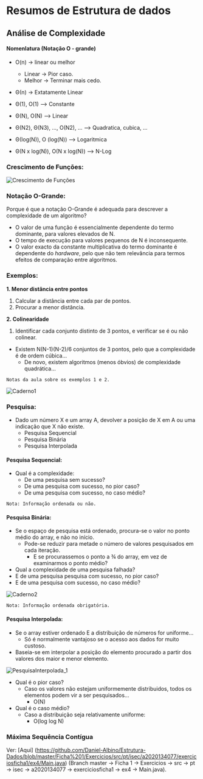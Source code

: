 # Resumos de Estrutura de dados

## Análise de Complexidade

#### **Nomenlatura (Notação O - grande)**

- O(n) -> linear ou melhor
    - Linear -> Pior caso.
    - Melhor -> Terminar mais cedo.

- Θ(n) -> Extatamente Linear

- Θ(1), O(1) –> Constante
- Θ(N), O(N) –> Linear
- Θ(N2), Θ(N3), …, O(N2), … –> Quadratica, cubica, …
- Θ(log(N)), O (log(N)) –> Logaritmica
- Θ(N x log(N)), O(N x log(N)) –> N-Log

### **Crescimento de Funções:**
![Crescimento de Funções](https://user-images.githubusercontent.com/84712694/194765155-65c8c00d-9061-45a2-a72b-eb3d9a13c267.png)


### **Notação O-Grande:**

Porque é que a notação O-Grande é adequada para descrever a complexidade de um algoritmo?

- O valor de uma função é essencialmente dependente do termo dominante, para valores elevados de N.
- O tempo de execução para valores pequenos de N é inconsequente.
- O valor exacto da constante multiplicativa do termo dominante é dependente do *hardware*, pelo que não tem relevância para termos efeitos de comparação entre algoritmos.

### **Exemplos:**

**1. Menor distância entre pontos**
1. Calcular a distância entre cada par de pontos.
2. Procurar a menor distância.

**2. Colinearidade**
1. Identificar cada conjunto distinto de 3 pontos, e verificar se é ou não colinear.
- Existem N(N-1)(N-2)/6 conjuntos de 3 pontos, pelo que a complexidade é de ordem cúbica…
    - De novo, existem algoritmos (menos óbvios) de complexidade quadrática…

````
Notas da aula sobre os exemplos 1 e 2.
````
![Caderno1](https://user-images.githubusercontent.com/84712694/194766091-7cd8d10f-5946-4a2e-aa1b-18992c124894.jpg)


### **Pesquisa:**

- Dado um número X e um array A, devolver a posição de X em A ou uma indicação que X não existe.
    - Pesquisa Sequencial
    - Pesquisa Binária
    - Pesquisa Interpolada

#### **Pesquisa Sequencial:**

- Qual é a complexidade:
    - De uma pesquisa sem sucesso?
    - De uma pesquisa com sucesso, no pior caso?
    - De uma pesquisa com sucesso, no caso médio?

````
Nota: Informação ordenada ou não. 
````


#### **Pesquisa Binária:**
- Se o espaço de pesquisa está ordenado, procura-se o valor no ponto médio do array, e não no início.
    - Pode-se reduzir para metade o número de valores pesquisados em cada iteração.
        - E se procurassemos o ponto a ¾ do array, em vez de examinarmos o ponto médio?
- Qual a complexidade de uma pesquisa falhada?
- E de uma pesquisa pesquisa com sucesso, no pior caso?
- E de uma pesquisa com sucesso, no caso médio?

![Caderno2](https://user-images.githubusercontent.com/84712694/194766800-cc8edc1e-991e-4139-9063-a72b54d33b8a.jpg)

````
Nota: Informação ordenada obrigatória.
````

#### **Pesquisa Interpolada:**

- Se o array estiver ordenado E a distribuição de números for uniforme…
    - Só é normalmente vantajoso se o acesso aos dados for muito custoso.
- Baseia-se em interpolar a posição do elemento procurado a partir dos valores dos maior e menor elemento.

![PesquisaInterpolada_1](https://user-images.githubusercontent.com/84712694/194766922-203e735a-157b-4b4d-afb2-c80df751e4f1.png)


- Qual é o pior caso?
    - Caso os valores não estejam uniformemente distribuidos, todos os elementos podem vir a ser pesquisados…
        - O(N)
- Qual é o caso médio?
    - Caso a distribuição seja relativamente uniforme:
        - O(log log N)


### **Máxima Sequência Contígua**


Ver: [Aqui] (https://github.com/Daniel-Albino/Estrutura-Dados/blob/master/Ficha%201/Exercicios/src/pt/isec/a2020134077/exerciciosficha1/ex4/Main.java)
(Branch master -> Ficha 1 -> Exercicios -> src -> pt -> isec -> a2020134077 -> exerciciosficha1 -> ex4 -> Main.java).


